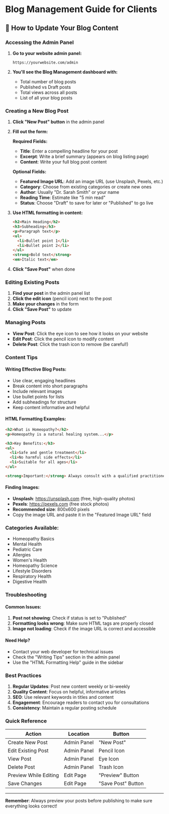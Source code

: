 # Blog Management Guide for Clients

## 🎯 How to Update Your Blog Content

### **Accessing the Admin Panel**

1. **Go to your website admin panel:**
   ```
   https://yourwebsite.com/admin
   ```

2. **You'll see the Blog Management dashboard with:**
   - Total number of blog posts
   - Published vs Draft posts
   - Total views across all posts
   - List of all your blog posts

### **Creating a New Blog Post**

1. **Click "New Post" button** in the admin panel
2. **Fill out the form:**

   **Required Fields:**
   - **Title**: Enter a compelling headline for your post
   - **Excerpt**: Write a brief summary (appears on blog listing page)
   - **Content**: Write your full blog post content

   **Optional Fields:**
   - **Featured Image URL**: Add an image URL (use Unsplash, Pexels, etc.)
   - **Category**: Choose from existing categories or create new ones
   - **Author**: Usually "Dr. Sarah Smith" or your name
   - **Reading Time**: Estimate like "5 min read"
   - **Status**: Choose "Draft" to save for later or "Published" to go live

3. **Use HTML formatting in content:**
   ```html
   <h2>Main Heading</h2>
   <h3>Subheading</h3>
   <p>Paragraph text</p>
   <ul>
     <li>Bullet point 1</li>
     <li>Bullet point 2</li>
   </ul>
   <strong>Bold text</strong>
   <em>Italic text</em>
   ```

4. **Click "Save Post"** when done

### **Editing Existing Posts**

1. **Find your post** in the admin panel list
2. **Click the edit icon** (pencil icon) next to the post
3. **Make your changes** in the form
4. **Click "Save Post"** to update

### **Managing Posts**

- **View Post**: Click the eye icon to see how it looks on your website
- **Edit Post**: Click the pencil icon to modify content
- **Delete Post**: Click the trash icon to remove (be careful!)

### **Content Tips**

#### **Writing Effective Blog Posts:**
- Use clear, engaging headlines
- Break content into short paragraphs
- Include relevant images
- Use bullet points for lists
- Add subheadings for structure
- Keep content informative and helpful

#### **HTML Formatting Examples:**
```html
<h2>What is Homeopathy?</h2>
<p>Homeopathy is a natural healing system...</p>

<h3>Key Benefits:</h3>
<ul>
  <li>Safe and gentle treatment</li>
  <li>No harmful side effects</li>
  <li>Suitable for all ages</li>
</ul>

<strong>Important:</strong> Always consult with a qualified practitioner.
```

#### **Finding Images:**
- **Unsplash**: https://unsplash.com (free, high-quality photos)
- **Pexels**: https://pexels.com (free stock photos)
- **Recommended size**: 800x600 pixels
- Copy the image URL and paste it in the "Featured Image URL" field

### **Categories Available:**
- Homeopathy Basics
- Mental Health
- Pediatric Care
- Allergies
- Women's Health
- Homeopathy Science
- Lifestyle Disorders
- Respiratory Health
- Digestive Health

### **Troubleshooting**

#### **Common Issues:**
1. **Post not showing**: Check if status is set to "Published"
2. **Formatting looks wrong**: Make sure HTML tags are properly closed
3. **Image not loading**: Check if the image URL is correct and accessible

#### **Need Help?**
- Contact your web developer for technical issues
- Check the "Writing Tips" section in the admin panel
- Use the "HTML Formatting Help" guide in the sidebar

### **Best Practices**

1. **Regular Updates**: Post new content weekly or bi-weekly
2. **Quality Content**: Focus on helpful, informative articles
3. **SEO**: Use relevant keywords in titles and content
4. **Engagement**: Encourage readers to contact you for consultations
5. **Consistency**: Maintain a regular posting schedule

### **Quick Reference**

| Action | Location | Button |
|--------|----------|--------|
| Create New Post | Admin Panel | "New Post" |
| Edit Existing Post | Admin Panel | Pencil Icon |
| View Post | Admin Panel | Eye Icon |
| Delete Post | Admin Panel | Trash Icon |
| Preview While Editing | Edit Page | "Preview" Button |
| Save Changes | Edit Page | "Save Post" Button |

---

**Remember**: Always preview your posts before publishing to make sure everything looks correct!
